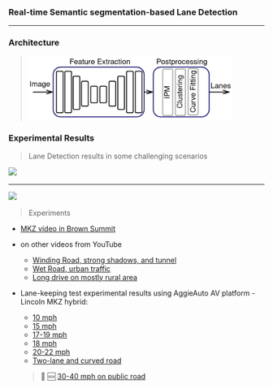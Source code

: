 ### Real-time Semantic segmentation-based Lane Detection
 ----
### Architecture

 > <img src="/images/block_diagram.png" width="400" />


### Experimental Results
> Lane Detection results in some challenging scenarios
 <img src="/images/sample_0.png" width="700" />
 <hr>
 <img src="/images/sample_1.png" width="700" /> 
 
> Experiments
  - <a target="" href="https://youtu.be/h-Oo3QAGmfI"> MKZ video in Brown Summit </a>
  - on other videos from YouTube
    - <a href="https://youtu.be/HR-Y1Pi0aFM"> Winding Road, strong shadows, and tunnel </a>
    - <a href="https://youtu.be/j5-JM3bYv-8"> Wet Road, urban traffic </a>
    - <a href="https://youtu.be/5uSY_c71Rfc"> Long drive on mostly rural area </a>
    
- Lane-keeping test experimental results using AggieAuto AV platform - Lincoln MKZ hybrid:
  - <a target="_blank" href="https://youtu.be/7cWu6n7dfQ8"> 10 mph </a>
  - <a target="_blank" href="https://youtu.be/c8_7OpeAi9U"> 15 mph </a>
  - <a target="_blank" href="https://youtu.be/UpFUdHwB-R8"> 17-19 mph </a>
  - <a target="_blank" href="https://youtu.be/GaBgmhyiM1A"> 18 mph </a>
  - <a target="_blank" href="https://youtu.be/IQhrgPzRKwc"> 20-22 mph </a>
  - <a target="_blank" href="https://youtu.be/Dh29i2lnDhg"> Two-lane and curved road </a>
  > 🔴 🆕 <a target="_blank" href="https://youtu.be/bgg8-TwXo24"> 30-40 mph on public road </a>
